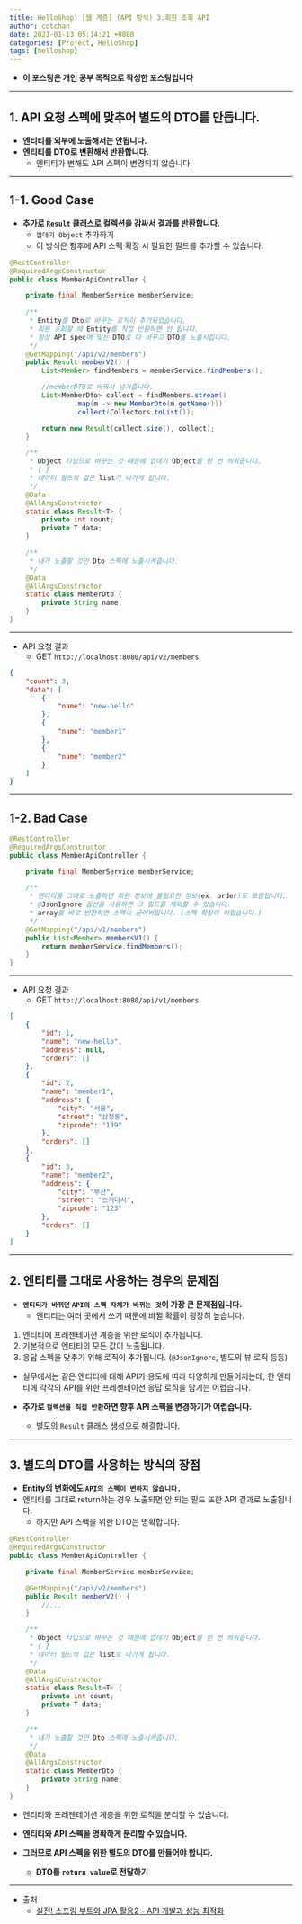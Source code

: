 ```yaml
---
title: HelloShop) [웹 계층] (API 방식) 3.회원 조회 API 
author: cotchan 
date: 2021-01-13 05:14:21 +0800 
categories: [Project, HelloShop]
tags: [helloshop] 
---
```


+ **이 포스팅은 개인 공부 목적으로 작성한 포스팅입니다**

---

## 1. API 요청 스펙에 맞추어 별도의 DTO를 만듭니다.

+ **엔티티를 외부에 노출해서는 안됩니다.**
+ **엔티티를 DTO로 변환해서 반환합니다.**
  + 엔티티가 변해도 API 스펙이 변경되지 않습니다.

---

## 1-1. Good Case

+ **추가로 `Result` 클래스로 컬렉션을 감싸서 결과를 반환합니다.**
  + `껍데기 Object` 추가하기
  + 이 방식은 향후에 API 스펙 확장 시 필요한 필드를 추가할 수 있습니다.
  

```java
@RestController
@RequiredArgsConstructor
public class MemberApiController {

    private final MemberService memberService;
    
    /**
     * Entity를 Dto로 바꾸는 로직이 추가되었습니다.
     * 회원 조회할 때 Entity를 직접 반환하면 안 됩니다.
     * 항상 API spec에 맞는 DTO로 다 바꾸고 DTO를 노출시킵니다.
     */
    @GetMapping("/api/v2/members")
    public Result memberV2() {
        List<Member> findMembers = memberService.findMembers();

        //memberDTO로 바꿔서 넘겨줍니다.
        List<MemberDto> collect = findMembers.stream()
                .map(m -> new MemberDto(m.getName()))
                .collect(Collectors.toList());

        return new Result(collect.size(), collect);
    }

    /**
     * Object 타입으로 바꾸는 것 때문에 껍데기 Object를 한 번 씌워줍니다.
     * { }
     * 데이터 필드의 값은 list가 나가게 됩니다.
     */
    @Data
    @AllArgsConstructor
    static class Result<T> {
        private int count;
        private T data;
    }

    /**
     * 내가 노출할 것만 Dto 스펙에 노출시켜줍니다.
     */
    @Data
    @AllArgsConstructor
    static class MemberDto {
        private String name;
    }
}
``` 

---

+ API 요청 결과
  + GET `http://localhost:8080/api/v2/members`

```json
{
    "count": 3,
    "data": [
        {
            "name": "new-hello"
        },
        {
            "name": "member1"
        },
        {
            "name": "member2"
        }
    ]
}
```

---

## 1-2. Bad Case

```java
@RestController
@RequiredArgsConstructor
public class MemberApiController {

    private final MemberService memberService;

    /**
     * 엔티티를 그대로 노출하면 회원 정보에 불필요한 정보(ex. order)도 포함됩니다.
     * @JsonIgnore 옵션을 사용하면 그 필드를 제외할 수 있습니다.
     * array를 바로 반환하면 스펙이 굳어버립니다. (스펙 확장이 어렵습니다.)
     */
    @GetMapping("/api/v1/members")
    public List<Member> membersV1() {
        return memberService.findMembers();
    }
}
```

---

+ API 요청 결과
  + GET `http://localhost:8080/api/v1/members` 

```json
[
    {
        "id": 1,
        "name": "new-hello",
        "address": null,
        "orders": []
    },
    {
        "id": 2,
        "name": "member1",
        "address": {
            "city": "서울",
            "street": "삼청동",
            "zipcode": "139"
        },
        "orders": []
    },
    {
        "id": 3,
        "name": "member2",
        "address": {
            "city": "부산",
            "street": "스끼다시",
            "zipcode": "123"
        },
        "orders": []
    }
]
```


---

## 2. 엔티티를 그대로 사용하는 경우의 문제점

+ **`엔티티가 바뀌면` `API의 스펙 자체가 바뀌는 것`이 가장 큰 문제점입니다.**
  + 엔티티는 여러 곳에서 쓰기 때문에 바뀔 확률이 굉장히 높습니다.

1. 엔티티에 프레젠테이션 계층을 위한 로직이 추가됩니다.
2. 기본적으로 엔티티의 모든 값이 노출됩니다.
3. 응답 스펙을 맞추기 위해 로직이 추가됩니다. (`@JsonIgnore`, 별도의 뷰 로직 등등)

+ 실무에서는 같은 엔티티에 대해 API가 용도에 따라 다양하게 만들어지는데, 한 엔티티에 각각의 API를 위한 프레젠테이션 응답 로직을 담기는 어렵습니다.

+ **추가로 `컬렉션을 직접 반환`하면 향후 API 스펙을 변경하기가 어렵습니다.** 
  + 별도의 `Result` 클래스 생성으로 해결합니다.

---

## 3. 별도의 DTO를 사용하는 방식의 장점

+ **Entity의 변화에도 `API의 스펙이 변하지 않습니다.`**
+ 엔티티를 그대로 return하는 경우 노출되면 안 되는 필드 또한 API 결과로 노출됩니다.
  + 하지만 API 스펙을 위한 DTO는 명확합니다.      

```java
@RestController
@RequiredArgsConstructor
public class MemberApiController {

    private final MemberService memberService;

    @GetMapping("/api/v2/members")
    public Result memberV2() {
        //...
    }

    /**
     * Object 타입으로 바꾸는 것 때문에 껍데기 Object를 한 번 씌워줍니다.
     * { }
     * 데이터 필드의 값은 list로 나가게 됩니다.
     */
    @Data
    @AllArgsConstructor
    static class Result<T> {
        private int count;
        private T data;
    }

    /**
     * 내가 노출할 것만 Dto 스펙에 노출시켜줍니다.
     */
    @Data
    @AllArgsConstructor
    static class MemberDto {
        private String name;
    }
}
```

+ 엔티티와 프레젠테이션 계층을 위한 로직을 분리할 수 있습니다.
+ **엔티티와 API 스펙을 명확하게 분리할 수 있습니다.**

+ **그러므로 API 스펙을 위한 별도의 DTO를 만들어야 합니다.**
  + **DTO를 `return value`로 전달하기**

---

+ 출처
    + [실전! 스프링 부트와 JPA 활용2 - API 개발과 성능 최적화](https://www.inflearn.com/course/%EC%8A%A4%ED%94%84%EB%A7%81%EB%B6%80%ED%8A%B8-JPA-API%EA%B0%9C%EB%B0%9C-%EC%84%B1%EB%8A%A5%EC%B5%9C%EC%A0%81%ED%99%94/dashboard)
